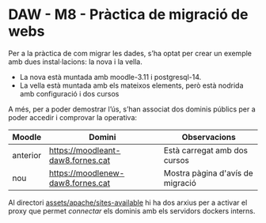 # DAW - M8 - Pràctica de migració de webs

Per a la pràctica de com migrar les dades, s’ha optat per crear un exemple amb dues instal·lacions: la nova i la vella.

- La nova està muntada amb moodle-3.11 i postgresql-14.
- La vella està muntada amb els mateixos elements, però està nodrida amb configuració i dos cursos

A més, per a poder demostrar l’ús, s’han associat dos dominis públics per a poder accedir i comprovar la operativa:

| Moodle   | Domini                            | Observacions                                                 |
| -------- | --------------------------------- | ------------------------------------------------------------ |
| anterior | https://moodleant-daw8.fornes.cat | Està carregat amb dos cursos                                 |
| nou      | https://moodlenew-daw8.fornes.cat | Mostra pàgina d'avís de migració |

Al directori [assets/apache/sites-available](assets/apache/sites-available) hi ha dos arxius per a activar el proxy que permet _connectar_ els dominis amb els servidors dockers interns.

